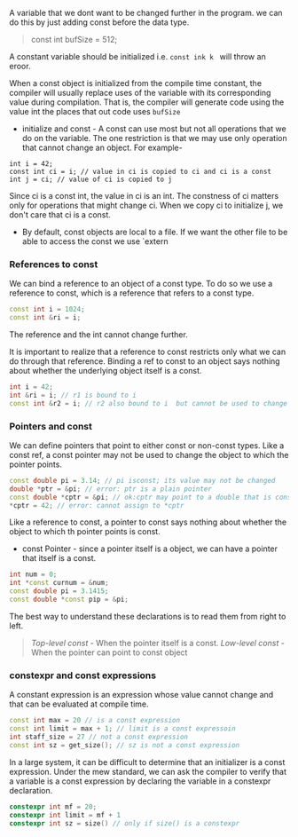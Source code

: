  A variable that we dont want to be changed further in the program. we can do this by just adding const before the data type.
 > const int bufSize = 512;

A constant variable should be initialized i.e. `const ink k ` will throw an eroor.

When a const object is initialized from the compile time constant, the compiler will usually replace uses of the variable with its corresponding value during compilation. That is, the compiler will generate code using the value int the places that out code uses `bufSize`

- initialize and const - A const can use most but not all operations that we do on the variable. The one restriction is that we may use only operation that cannot change an object. For example-
~~~cppp
int i = 42;
const int ci = i; // value in ci is copied to ci and ci is a const
int j = ci; // value of ci is copied to j
~~~

Since ci is a const int, the value in ci is an int. The constness of ci matters only for operations that might change ci. When we copy ci to initialize j, we don't care that ci is a const.

- By default, const objects are local to a file. If we want the other file to be able to access the const we use `extern

### References to const
We can bind a reference to an object of a const type. To do so we use a reference to const, which is a reference that refers to a const type.
~~~cpp
const int i = 1024;
const int &ri = i;
~~~
The reference and the int cannot change further.

It is important to realize that a reference to const restricts only what we can do through that reference. Binding a ref to const to an object says nothing about whether the underlying object itself is a const.

~~~cpp
int i = 42;
int &ri = i; // r1 is bound to i
const int &r2 = i; // r2 also bound to i  but cannot be used to change i
~~~

### Pointers and const
We can define pointers that point to either const or non-const types. Like a const ref, a const pointer may not be used to change the object to which the pointer points. 

~~~cpp
const double pi = 3.14; // pi isconst; its value may not be changed
double *ptr = &pi; // error: ptr is a plain pointer
const double *cptr = &pi; // ok:cptr may point to a double that is const
*cptr = 42; // error: cannot assign to *cptr
~~~

Like a reference to const, a pointer to const says nothing about whether the object to which th pointer points is const.

- const Pointer - since a pointer itself is a object, we can have a pointer that itself is a const. 
~~~cpp
int num = 0;
int *const curnum = &num;
const double pi = 3.1415;
const double *const pip = &pi;
~~~

The best way to understand these declarations is to read them from right to left.


> *Top-level* *const* - When the pointer itself is a const.
>*Low-level* *const* - When the pointer can point to const object 


### constexpr and const expressions
A constant expression is an expression whose value cannot change and that can be evaluated at compile time.

~~~cpp
const int max = 20 // is a const expression
const int limit = max + 1; // limit is a const expressoin
int staff_size = 27 // not a const expression
const int sz = get_size(); // sz is not a const expression 
~~~


In a large system, it can be difficult to determine that an initializer is a const expression. Under the mew standard, we can ask the compiler to verify that a variable is a const expression by declaring the variable in a constexpr declaration.
~~~cpp
constexpr int mf = 20;
constexpr int limit = mf + 1
constexpr int sz = size() // only if size() is a constexpr
~~~

